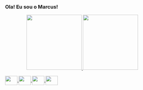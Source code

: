 ### Ola! Eu sou o Marcus!

<div align="center">
  <a href="https://github.com/MarcusViniciusC">
  <img height="180em" src="https://github-readme-stats.vercel.app/api?username=MarcusViniciusC&show_icons=true&theme=dark&include_all_commits=true&count_private=true"/>
  <img height="180em" src="https://github-readme-stats.vercel.app/api/top-langs/?username=MarcusViniciusC&layout=compact&langs_count=7&theme=dark"/>
</div>
 <div style="display: inline_block"><br>
    <img align="center"  height="30" width="40" src="https://cdn.jsdelivr.net/gh/devicons/devicon/icons/html5/html5-original.svg">
    <img align="center"  height="30" width="40" src="https://cdn.jsdelivr.net/gh/devicons/devicon/icons/css3/css3-original.svg">
    <img align="center" height="30" width="40" src="https://cdn.jsdelivr.net/gh/devicons/devicon/icons/javascript/javascript-plain.svg">
    <img align="center"  height="30" width="40" src="https://cdn.jsdelivr.net/gh/devicons/devicon/icons/php/php-original.svg">
</div>

          
          
